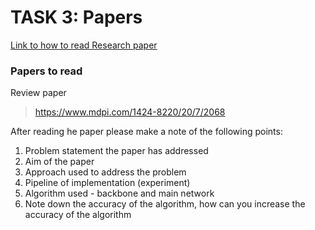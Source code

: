 # TASK 3: Papers
[Link to how to read Research paper](https://saiamrit.github.io/technical-blog/research/reading_papers/2021/07/31/read-papers.html)

### Papers to read

Review paper
> https://www.mdpi.com/1424-8220/20/7/2068

After reading he paper please make a note of the following points:
1. Problem statement the paper has addressed
2. Aim of the paper
3. Approach used to address the problem
4. Pipeline of implementation (experiment)
5. Algorithm used - backbone and main network 
6. Note down the accuracy of the algorithm, how can you increase the accuracy of the algorithm
